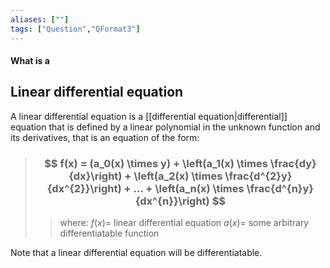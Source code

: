 ```yaml
---
aliases: [""]
tags: ["Question","QFormat3"]
---
```


#### What is a
## Linear differential equation
A linear differential equation is a [[differential equation|differential]] equation that is defined by a linear polynomial in the unknown function and its derivatives, that is an equation of the form:

> ### $$ f(x) = (a_0(x) \times y)  + \left(a_1(x) \times \frac{dy}{dx}\right) + \left(a_2(x) \times \frac{d^{2}y}{dx^{2}}\right) + ... + \left(a_n(x) \times \frac{d^{n}y}{dx^{n}}\right)  $$ 
>> where:
>> $f(x)=$ linear differential equation
>> $a(x)=$ some arbitrary differentiatable function

Note that a linear differential equation will be differentiatable.